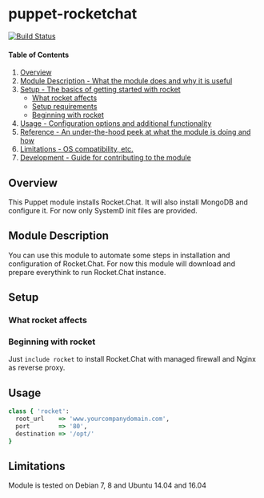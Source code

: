 # puppet-rocketchat
[![Build Status](https://travis-ci.org/RocketChat/puppet-rocketchat.svg?branch=master)](https://travis-ci.org/RocketChat/puppet-rocketchat)

#### Table of Contents

1. [Overview](#overview)
2. [Module Description - What the module does and why it is useful](#module-description)
3. [Setup - The basics of getting started with rocket](#setup)
    * [What rocket affects](#what-rocket-affects)
    * [Setup requirements](#setup-requirements)
    * [Beginning with rocket](#beginning-with-rocket)
4. [Usage - Configuration options and additional functionality](#usage)
5. [Reference - An under-the-hood peek at what the module is doing and how](#reference)
5. [Limitations - OS compatibility, etc.](#limitations)
6. [Development - Guide for contributing to the module](#development)

## Overview
This Puppet module installs Rocket.Chat. It will also install MongoDB and configure it. For now only SystemD init files are provided.

## Module Description

You can use this module to automate some steps in installation and configuration of Rocket.Chat. For now this module will download and prepare everythink to run Rocket.Chat instance.

## Setup

### What rocket affects

### Beginning with rocket

Just `include rocket` to install Rocket.Chat with managed firewall and Nginx as reverse proxy.

## Usage

```ruby
class { 'rocket':
  root_url    => 'www.yourcompanydomain.com',
  port        => '80',
  destination => '/opt/'
}
```

## Limitations

Module is tested on Debian 7, 8 and Ubuntu 14.04 and 16.04
